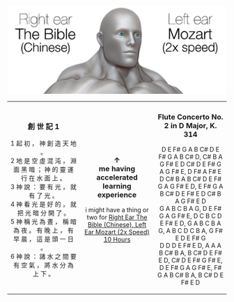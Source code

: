 <p align="center">
  <img src="static/image.png" alt="Right ear: The Bible (Chinese). Left ear: Mozart (2x speed)" width="1320">
</p>
<table align="center" width="1320">
  <colgroup>
    <col width="33%">
    <col width="34%">
    <col width="33%">
  </colgroup>
  <tbody>
    <tr>
      <td align="center">
        <h3>創 世 記 1</h3>
        <p>1 起 初 ， 神 創 造 天 地 。<br>2 地 是 空 虛 混 沌 ， 淵 面 黑 暗 ； 神 的 靈 運 行 在 水 面 上 。<br>3 神 說 ： 要 有 光 ， 就 有 了 光 。<br>4 神 看 光 是 好 的 ， 就 把 光 暗 分 開 了 。<br>5 神 稱 光 為 晝 ， 稱 暗 為 夜 。 有 晚 上 ， 有 早 晨 ， 這 是 頭 一 日 。<br>6 神 說 ： 諸 水 之 間 要 有 空 氣 ， 將 水 分 為 上 下 。</p>
      </td>
      <td align="center">
        <h3>↑<br>me having accelerated learning experience</h3>
        <p>i might have a thing or two for <a href="https://www.youtube.com/watch?v=ueufxzUjsS0">Right Ear The Bible (Chinese), Left Ear Mozart (2x Speed) 10 Hours</a></p>
      </td>
      <td align="center">
        <h3>Flute Concerto No. 2 in D Major, K. 314</h3>
        <p>D E F# G A B C# D E F# G A B C# D, C# B A G F# E D C# D E F# G A G F# E, D F# A F# E D C# B A B C# D E F# G A G F# E D, E F# G A B C# D E F# E D C# B A G F# E D<br>G A B C B A G, D E F# G A G F# E, D C B C D E F# E D, G A B C B A G, A B C D C B A, G F# E D E F# G<br>D D D E F# E D, A A A B C# B A, B C# D E F# E D, C# D E F# G F# E, D E F# G A G F# E, F# G A B C# B A, B C# D E F# E D</p>
      </td>
    </tr>
  </tbody>
</table>

